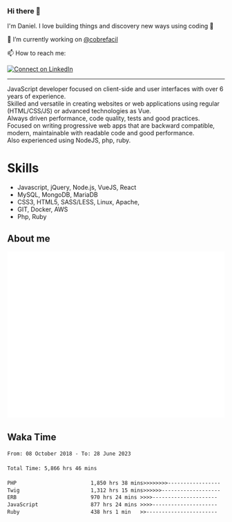 ### Hi there 👋

I'm Daniel. I love building things and discovery new ways using coding :raised_hands: 

🔭 I’m currently working on [@cobrefacil](https://www.cobrefacil.com.br/)

📫 How to reach me:

[![Connect on LinkedIn](https://img.shields.io/badge/--linkedin?label=LinkedIn&logo=LinkedIn&style=social)](https://www.linkedin.com/in/daniel-cerverizzo/)

---

JavaScript developer focused on client-side and user interfaces with over 6 years of experience.  
Skilled and versatile in creating websites or web applications using regular (HTML/CSS/JS) or advanced technologies as Vue.  
Always driven performance, code quality, tests and good practices.  
 Focused on writing progressive web apps that are backward compatible, modern, maintainable with readable code and good performance.  
Also experienced using NodeJS, php, ruby. 


# Skills

 - Javascript, jQuery, Node.js, VueJS, React
 - MySQL, MongoDB, MariaDB    
 - CSS3, HTML5, SASS/LESS,  Linux, Apache,
 - GIT, Docker, AWS
 - Php, Ruby

## About me

![Metrics](/github-metrics.svg)

## Waka Time

<!--START_SECTION:waka-->

```txt
From: 08 October 2018 - To: 28 June 2023

Total Time: 5,866 hrs 46 mins

PHP                        1,850 hrs 38 mins>>>>>>>>-----------------   31.54 %
Twig                       1,312 hrs 15 mins>>>>>>-------------------   22.37 %
ERB                        970 hrs 24 mins >>>>---------------------   16.54 %
JavaScript                 877 hrs 24 mins >>>>---------------------   14.96 %
Ruby                       438 hrs 1 min   >>-----------------------   07.47 %
```

<!--END_SECTION:waka-->

